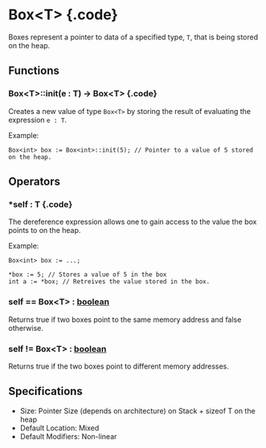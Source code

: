 # Box\<T\> {.code}

Boxes represent a pointer to data of a specified type, `T`, that is being stored on the heap. 

## Functions

### Box\<T\>::init(e : T) -> Box\<T\> {.code} 

Creates a new value of type `Box<T>` by storing the result of evaluating the expression `e : T`. 

Example: 
```bismth 
Box<int> box := Box<int>::init(5); // Pointer to a value of 5 stored on the heap. 
```
## Operators

### *self : T {.code}

The dereference expression allows one to gain access to the value the box points to on the heap.

Example: 
```bismuth 
Box<int> box := ...; 

*box := 5; // Stores a value of 5 in the box
int a := *box; // Retreives the value stored in the box. 
```

### self == Box\<T\> : [boolean](./boolean.md)

Returns true if two boxes point to the same memory address and false otherwise. 

### self != Box\<T\> : [boolean](./boolean.md)

Returns true if the two boxes point to different memory addresses. 


## Specifications 
* Size: Pointer Size (depends on architecture) on Stack + sizeof T on the heap 
* Default Location: Mixed 
* Default Modifiers: Non-linear 



